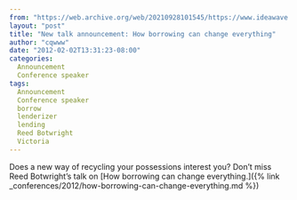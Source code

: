 ```yaml
---
from: "https://web.archive.org/web/20210928101545/https://www.ideawave.ca/new-talk-announcement-how-borrowing-can-change-everything/"
layout: "post"
title: "New talk announcement: How borrowing can change everything"
author: "cqwww"
date: "2012-02-02T13:31:23-08:00"
categories:
  Announcement
  Conference speaker
tags: 
  Announcement
  Conference speaker
  borrow
  lenderizer
  lending
  Reed Botwright
  Victoria
---
```


Does a new way of recycling your possessions interest you? Don’t miss Reed Botwright’s talk on [How borrowing can change everything.]({% link _conferences/2012/how-borrowing-can-change-everything.md %})
